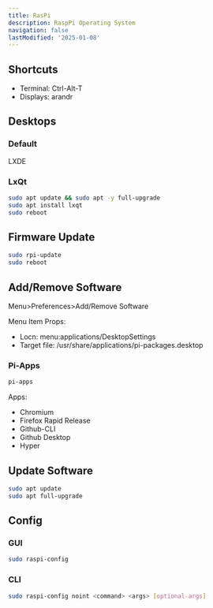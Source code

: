 ```yaml
---
title: RasPi
description: RaspPi Operating System
navigation: false
lastModified: '2025-01-08'
---
```


## Shortcuts

- Terminal: Ctrl-Alt-T
- Displays: arandr

## Desktops

### Default

LXDE

### LxQt

```bash
sudo apt update && sudo apt -y full-upgrade
sudo apt install lxqt
sudo reboot
```

## Firmware Update

```bash
sudo rpi-update
sudo reboot
```

## Add/Remove Software

Menu>Preferences>Add/Remove Software

Menu Item Props:

- Locn: menu:applications/DesktopSettings
- Target file: /usr/share/applications/pi-packages.desktop

### Pi-Apps

```bash
pi-apps
```

Apps:

- Chromium
- Firefox Rapid Release
- Github-CLI
- Github Desktop
- Hyper

## Update Software

```bash
sudo apt update
sudo apt full-upgrade
```

## Config

### GUI

```bash
sudo raspi-config
```

### CLI

```bash
sudo raspi-config noint <command> <args> [optional-args]
```
